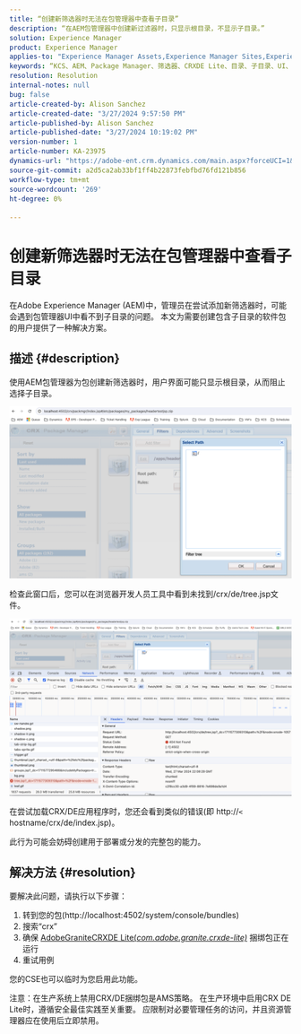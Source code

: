 ```yaml
---
title: “创建新筛选器时无法在包管理器中查看子目录”
description: “在AEM包管理器中创建新过滤器时，只显示根目录，不显示子目录。”
solution: Experience Manager
product: Experience Manager
applies-to: "Experience Manager Assets,Experience Manager Sites,Experience Manager 6.5,Experience Manager"
keywords: “KCS、AEM、Package Manager、筛选器、CRXDE Lite、目录、子目录、UI、Package Builder”
resolution: Resolution
internal-notes: null
bug: false
article-created-by: Alison Sanchez
article-created-date: "3/27/2024 9:57:50 PM"
article-published-by: Alison Sanchez
article-published-date: "3/27/2024 10:19:02 PM"
version-number: 1
article-number: KA-23975
dynamics-url: "https://adobe-ent.crm.dynamics.com/main.aspx?forceUCI=1&pagetype=entityrecord&etn=knowledgearticle&id=3b47fa08-85ec-ee11-a203-6045bd03c412"
source-git-commit: a2d5ca2ab33bf1ff4b22873febfbd76fd121b856
workflow-type: tm+mt
source-wordcount: '269'
ht-degree: 0%

---
```


# 创建新筛选器时无法在包管理器中查看子目录


在Adobe Experience Manager (AEM)中，管理员在尝试添加新筛选器时，可能会遇到包管理器UI中看不到子目录的问题。 本文为需要创建包含子目录的软件包的用户提供了一种解决方案。

## 描述 {#description}


使用AEM包管理器为包创建新筛选器时，用户界面可能只显示根目录，从而阻止选择子目录。

![](assets/___bce0bedb-87ec-ee11-a203-6045bd03c412___.png)

检查此窗口后，您可以在浏览器开发人员工具中看到未找到/crx/de/tree.jsp文件。

![](assets/___e0e0bedb-87ec-ee11-a203-6045bd03c412___.png)

在尝试加载CRX/DE应用程序时，您还会看到类似的错误(即 http://`<` hostname/crx/de/index.jsp)。

此行为可能会妨碍创建用于部署或分发的完整包的能力。


## 解决方法 {#resolution}


要解决此问题，请执行以下步骤：

1. 转到您的包(http://localhost:4502/system/console/bundles)
2. 搜索“crx”
3. 确保 [AdobeGraniteCRXDE Lite(*com.adobe.granite.crxde-lite)*](http://localhost:4502/system/console/bundles/241) 捆绑包正在运行
4. 重试用例


您的CSE也可以临时为您启用此功能。

注意：在生产系统上禁用CRX/DE捆绑包是AMS策略。 在生产环境中启用CRX DE Lite时，遵循安全最佳实践至关重要。 应限制对必要管理任务的访问，并且资源管理器应在使用后立即禁用。
